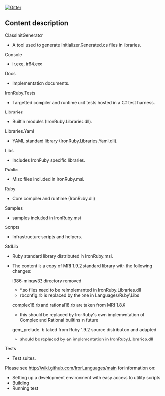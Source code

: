 [![Gitter](https://badges.gitter.im/IronLanguages/ironruby.svg)](https://gitter.im/IronLanguages/ironruby?utm_source=badge&utm_medium=badge&utm_campaign=pr-badge)


Content description
-------------------

ClassInitGenerator
  - A tool used to generate Initializer.Generated.cs files in libraries.

Console
  - ir.exe, ir64.exe

Docs
  - Implementation documents.

IronRuby.Tests
  - Targetted compiler and runtime unit tests hosted in a C# test harness.

Libraries
  - Builtin modules (IronRuby.Libraries.dll).

Libraries.Yaml
  - YAML standard library (IronRuby.Libraries.Yaml.dll).

Libs 
  - Includes IronRuby specific libraries.

Public
  - Misc files included in IronRuby.msi.

Ruby
  - Core compiler and runtime (IronRuby.dll)

Samples
  - samples included in IronRuby.msi

Scripts
  - Infrastructure scripts and helpers.

StdLib
  - Ruby standard library distributed in IronRuby.msi.
  - The content is a copy of MRI 1.9.2 standard library with the following changes:

    i386-mingw32 directory removed
      - *.so files need to be reimplemented in IronRuby.Libraries.dll
      - rbconfig.rb is replaced by the one in Languages\Ruby\Libs

    complex18.rb and rational18.rb are taken from MRI 1.8.6 
      - this should be replaced by IronRuby's own implementation of Complex and Rational builtins in future 

    gem_prelude.rb taked from Ruby 1.9.2 source distribution and adapted
      - should be replaced by an implementation in IronRuby.Libraries.dll

Tests 
  - Test suites.

 
Please see http://wiki.github.com/IronLanguages/main for information on:
- Setting up a development environment with easy access to utility scripts
- Building
- Running test
